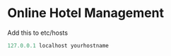 # Online Hotel Management

Add this to etc/hosts


```javascript
127.0.0.1 localhost yourhostname
```